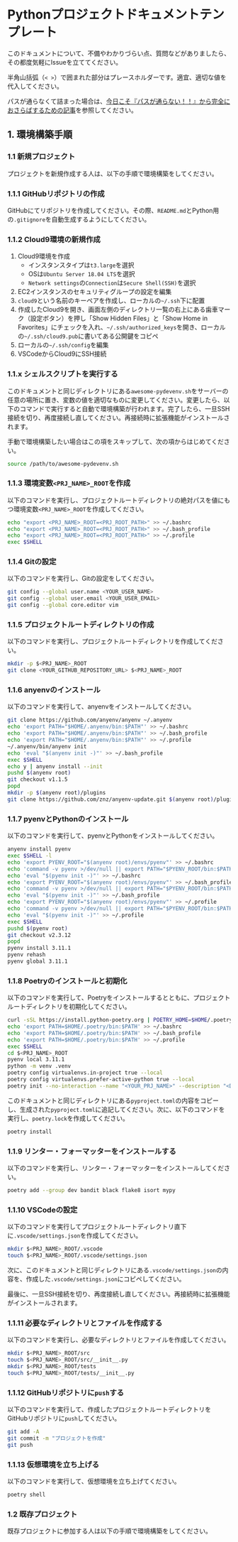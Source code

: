 # Pythonプロジェクトドキュメントテンプレート

このドキュメントについて、不備やわかりづらい点、質問などがありましたら、その都度気軽にIssueを立ててください。

半角山括弧（`< >`）で囲まれた部分はプレースホルダーです。適宜、適切な値を代入してください。

パスが通らなくて詰まった場合は、[今日こそ『パスが通らない！！』から完全におさらばするための記事](https://qiita.com/rihib/items/79f19029b4160eb81226)を参照してください。

## 1. 環境構築手順

### 1.1 新規プロジェクト

プロジェクトを新規作成する人は、以下の手順で環境構築をしてください。

### 1.1.1 GitHubリポジトリの作成

GitHubにてリポジトリを作成してください。その際、`README.md`とPython用の`.gitignore`を自動生成するようにしてください。

### 1.1.2 Cloud9環境の新規作成

1. Cloud9環境を作成
   - インスタンスタイプは`t3.large`を選択
   - OSは`Ubuntu Server 18.04 LTS`を選択
   - `Network settings`の`Connection`は`Secure Shell(SSH)`を選択
1. EC2インスタンスのセキュリティグループの設定を編集
1. `cloud9`という名前のキーペアを作成し、ローカルの`~/.ssh`下に配置
1. 作成したCloud9を開き、画面左側のディレクトリ一覧の右上にある歯車マーク（設定ボタン）を押し「Show Hidden Files」と「Show Home in Favorites」にチェックを入れ、`~/.ssh/authorized_keys`を開き、ローカルの`~/.ssh/cloud9.pub`に書いてある公開鍵をコピペ
1. ローカルの`~/.ssh/config`を編集
1. VSCodeからCloud9にSSH接続

### 1.1.x シェルスクリプトを実行する

このドキュメントと同じディレクトリにある`awesome-pydevenv.sh`をサーバーの任意の場所に置き、変数の値を適切なものに変更してください。変更したら、以下のコマンドで実行すると自動で環境構築が行われます。完了したら、一旦SSH接続を切り、再度接続し直してください。再接続時に拡張機能がインストールされます。

手動で環境構築したい場合はこの項をスキップして、次の項からはじめてください。

```bash
source /path/to/awesome-pydevenv.sh
```

### 1.1.3 環境変数`<PRJ_NAME>_ROOT`を作成

以下のコマンドを実行し、プロジェクトルートディレクトリの絶対パスを値にもつ環境変数`<PRJ_NAME>_ROOT`を作成してください。

```bash
echo "export <PRJ_NAME>_ROOT=<PRJ_ROOT_PATH>" >> ~/.bashrc
echo "export <PRJ_NAME>_ROOT=<PRJ_ROOT_PATH>" >> ~/.bash_profile
echo "export <PRJ_NAME>_ROOT=<PRJ_ROOT_PATH>" >> ~/.profile
exec $SHELL
```

### 1.1.4 Gitの設定

以下のコマンドを実行し、Gitの設定をしてください。

```bash
git config --global user.name <YOUR_USER_NAME>
git config --global user.email <YOUR_USER_EMAIL>
git config --global core.editor vim
```

### 1.1.5 プロジェクトルートディレクトリの作成

以下のコマンドを実行し、プロジェクトルートディレクトリを作成してください。

```bash
mkdir -p $<PRJ_NAME>_ROOT
git clone <YOUR_GITHUB_REPOSITORY_URL> $<PRJ_NAME>_ROOT
```

### 1.1.6 anyenvのインストール

以下のコマンドを実行して、anyenvをインストールしてください。

```bash
git clone https://github.com/anyenv/anyenv ~/.anyenv
echo 'export PATH="$HOME/.anyenv/bin:$PATH"' >> ~/.bashrc
echo 'export PATH="$HOME/.anyenv/bin:$PATH"' >> ~/.bash_profile
echo 'export PATH="$HOME/.anyenv/bin:$PATH"' >> ~/.profile
~/.anyenv/bin/anyenv init
echo 'eval "$(anyenv init -)"' >> ~/.bash_profile
exec $SHELL
echo y | anyenv install --init
pushd $(anyenv root)
git checkout v1.1.5
popd
mkdir -p $(anyenv root)/plugins
git clone https://github.com/znz/anyenv-update.git $(anyenv root)/plugins/anyenv-update
```

### 1.1.7 pyenvとPythonのインストール

以下のコマンドを実行して、pyenvとPythonをインストールしてください。

```bash
anyenv install pyenv
exec $SHELL -l
echo 'export PYENV_ROOT="$(anyenv root)/envs/pyenv"' >> ~/.bashrc
echo 'command -v pyenv >/dev/null || export PATH="$PYENV_ROOT/bin:$PATH"' >> ~/.bashrc
echo 'eval "$(pyenv init -)"' >> ~/.bashrc
echo 'export PYENV_ROOT="$(anyenv root)/envs/pyenv"' >> ~/.bash_profile
echo 'command -v pyenv >/dev/null || export PATH="$PYENV_ROOT/bin:$PATH"' >> ~/.bash_profile
echo 'eval "$(pyenv init -)"' >> ~/.bash_profile
echo 'export PYENV_ROOT="$(anyenv root)/envs/pyenv"' >> ~/.profile
echo 'command -v pyenv >/dev/null || export PATH="$PYENV_ROOT/bin:$PATH"' >> ~/.profile
echo 'eval "$(pyenv init -)"' >> ~/.profile
exec $SHELL
pushd $(pyenv root)
git checkout v2.3.12
popd
pyenv install 3.11.1
pyenv rehash
pyenv global 3.11.1
```

### 1.1.8 Poetryのインストールと初期化

以下のコマンドを実行して、Poetryをインストールするとともに、プロジェクトルートディレクトリを初期化してください。

```bash
curl -sSL https://install.python-poetry.org | POETRY_HOME=$HOME/.poetry POETRY_VERSION=1.3.2 python3 -
echo 'export PATH=$HOME/.poetry/bin:$PATH' >> ~/.bashrc
echo 'export PATH=$HOME/.poetry/bin:$PATH' >> ~/.bash_profile
echo 'export PATH=$HOME/.poetry/bin:$PATH' >> ~/.profile
exec $SHELL
cd $<PRJ_NAME>_ROOT
pyenv local 3.11.1
python -m venv .venv
poetry config virtualenvs.in-project true --local
poetry config virtualenvs.prefer-active-python true --local
poetry init --no-interaction --name "<YOUR_PRJ_NAME>" --description "<DESCRIPTION>" --author "NAME <EMAIL>" --python 3.11.1
```

このドキュメントと同じディレクトリにある`pyproject.toml`の内容をコピーし、生成された`pyproject.toml`に追記してください。次に、以下のコマンドを実行し、`poetry.lock`を作成してください。

```bash
poetry install
```

### 1.1.9 リンター・フォーマッターをインストールする

以下のコマンドを実行し、リンター・フォーマッターをインストールしてください。

```bash
poetry add --group dev bandit black flake8 isort mypy
```

### 1.1.10 VSCodeの設定

以下のコマンドを実行してプロジェクトルートディレクトリ直下に`.vscode/settings.json`を作成してください。

```bash
mkdir $<PRJ_NAME>_ROOT/.vscode
touch $<PRJ_NAME>_ROOT/.vscode/settings.json
```

次に、このドキュメントと同じディレクトリにある`.vscode/settings.json`の内容を、作成した`.vscode/settings.json`にコピペしてください。

最後に、一旦SSH接続を切り、再度接続し直してください。再接続時に拡張機能がインストールされます。

### 1.1.11 必要なディレクトリとファイルを作成する

以下のコマンドを実行し、必要なディレクトリとファイルを作成してください。

```bash
mkdir $<PRJ_NAME>_ROOT/src
touch $<PRJ_NAME>_ROOT/src/__init__.py
mkdir $<PRJ_NAME>_ROOT/tests
touch $<PRJ_NAME>_ROOT/tests/__init__.py
```

### 1.1.12 GitHubリポジトリに`push`する

以下のコマンドを実行して、作成したプロジェクトルートディレクトリをGitHubリポジトリに`push`してください。

```bash
git add -A
git commit -m "プロジェクトを作成"
git push
```

### 1.1.13 仮想環境を立ち上げる

以下のコマンドを実行して、仮想環境を立ち上げてください。

```bash
poetry shell
```

### 1.2 既存プロジェクト

既存プロジェクトに参加する人は以下の手順で環境構築をしてください。
